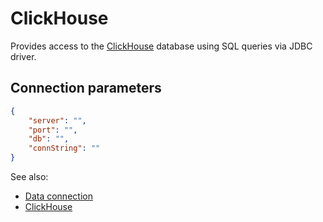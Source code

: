 <!-- TITLE: ClickHouse -->
<!-- SUBTITLE: -->

# ClickHouse

Provides access to the [ClickHouse](https://clickhouse.com/clickhouse) database using SQL queries via JDBC driver.

## Connection parameters

```json
{
    "server": "",
    "port": "",
    "db": "",
    "connString": ""
}
```

See also:

* [Data connection](../data-connection.md)
* [ClickHouse](https://clickhouse.com/clickhouse)
